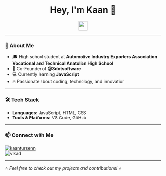 <h1 align="center">Hey, I'm Kaan 👋</h1>

<p align="center">
  <img src="https://media.giphy.com/media/hvRJCLFzcasrR4ia7z/giphy.gif" width="30"/>
</p>

---

### 🚀 About Me  
- 🎓 High school student at **Automotive Industry Exporters Association Vocational and Technical Anatolian High School**  
- 💼 Co-Founder of **@3dotsoftware**  
- 💻 Currently learning **JavaScript**  
- 🔥 Passionate about coding, technology, and innovation  

---

### 🛠️ Tech Stack  
- **Languages:** JavaScript, HTML, CSS  
- **Tools & Platforms:** VS Code, GitHub

---

### 📫 Connect with Me  
[![kaantursenn](https://img.shields.io/badge/GitHub-333.svg?&style=for-the-badge&logo=github&logoColor=white)](https://github.com/kaantursenn)  
![vlkad](https://img.shields.io/badge/vlkad%20-grey?style=for-the-badge&logo=discord)

---

⭐️ *Feel free to check out my projects and contributions!* ⭐
